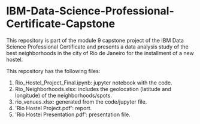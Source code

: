 # IBM-Data-Science-Professional-Certificate-Capstone

This repository is part of the module 9 capstone project of the IBM Data Science Professional Certificate and presents a data analysis study of the best neighborhoods in the city of Rio de Janeiro for the installment of a new hostel.

This repository has the following files:

1) Rio_Hostel_Project_Final.ipynb: jupyter notebook with the code.
2) Rio_Neighborhoods.xlsx:  includes the geolocation (latitude and longitude) of the neighborhoods/spots.
3) rio_venues.xlsx: generated from the code/jupyter file.
4) 'Rio Hostel Project.pdf': report.
5) 'Rio Hostel Presentation.pdf': presentation file.
